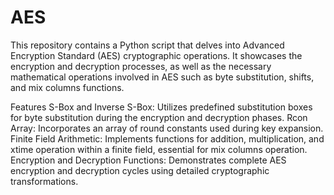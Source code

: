 # AES
This repository contains a Python script that delves into Advanced Encryption Standard (AES) cryptographic operations. It showcases the encryption and decryption processes, as well as the necessary mathematical operations involved in AES such as byte substitution, shifts, and mix columns functions.

Features
S-Box and Inverse S-Box: Utilizes predefined substitution boxes for byte substitution during the encryption and decryption phases.
Rcon Array: Incorporates an array of round constants used during key expansion.
Finite Field Arithmetic: Implements functions for addition, multiplication, and xtime operation within a finite field, essential for mix columns operation.
Encryption and Decryption Functions: Demonstrates complete AES encryption and decryption cycles using detailed cryptographic transformations.
